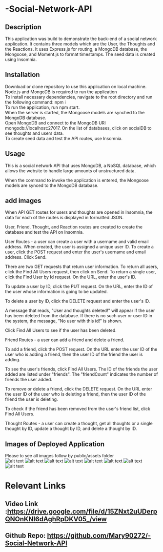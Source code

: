 # -Social-Network-API

## Description
This application was build to demonstrate the back-end of a social network application. It contains three models which are the User, the Thoughts and the Reactions.
 It uses Express.js for routing, a MongoDB database, the Mongoose, and Moment.js to format timestamps. The seed data is created using Insomnia.
 ## Installation
Download or clone repository to use this application on local machine.<br>
Node.js and MongoDB is required to run the application<br>
To install necessary dependencies, navigate to the root directory and run the following command: npm i<br>
To run the application, run npm start.<br>
When the server is started, the Mongoose models are synched to the MongoDB database.<br>
Open MongoDB and connect to the MongoDB URI mongodb://localhost:27017. On the list of databases, click on socialDB to see thoughts and users data.<br>
To create seed data and test the API routes, use Insomnia.<br>
  ## Usage
This is a social network API that uses MongoDB, a NoSQL database, which allows the website to handle large amounts of unstructured data.

When the command to invoke the application is entered, the Mongoose models are synced to the MongoDB database.
## add images
When API GET routes for users and thoughts are opened in Insomnia, the data for each of the routes is displayed in formatted JSON.

User, Friend, Thought, and Reaction routes are created to create the database and test the API on Insomnia.

User Routes - a user can create a user with a username and valid email address. When created, the user is assigned a unique user ID.
To create a user, click the POST request and enter the user's username and email address. Click Send.

There are two GET requests that return user information. To return all users, click the Find All Users request, then click on Send. To return a single user, click the Find User by Id request. On the URL, enter the user's ID.

To update a user by ID, click the PUT request. On the URL, enter the ID of the user whose information is going to be updated.

To delete a user by ID, click the DELETE request and enter the user's ID.

A message that reads, "User and thoughts deleted!" will appear if the user has been deleted from the database. If there is no such user or user ID in the system, the message, "No user with this id!" is shown.

Click Find All Users to see if the user has been deleted.

Friend Routes - a user can add a friend and delete a friend.

To add a friend, click the POST request. On the URL enter the user ID of the user who is adding a friend, then the user ID of the friend the user is adding. 

To see the user's friends, click Find All Users. The ID of the friends the user added are listed under "friends". The "friendCount" indicates the number of friends the user added.

To remove or delete a friend, click the DELETE request. On the URL enter the user ID of the user who is deleting a friend, then the user ID of the friend the user is deleting.

To check if the friend has been removed from the user's friend list, click Find All Users.

Thought Routes - a user can create a thought, get all thoughts or a single thought by ID, update a thought by ID, and delete a thought by ID.


## Images of Deployed Application<br>
Please  to see all images follow by public/assets folder<br>
![alt text](public/assets/Screenshot_20230301_110757.png)
![alt text](public/assets/Screenshot_20230301_110826.png)
![alt text](public/assets/Screenshot_20230301_110851.png)
![alt text](public/assets/Screenshot_20230301_114214.png)
![alt text](public/assets/Screenshot_20230301_114232.png)
![alt text](public/assets/Screenshot_20230301_114250.png)
![alt text](public/assets/Screenshot_20230301_114309.png)
![alt text](public/assets/Screenshot_20230301_114321.png)


# Relevant Links
## Video Link :https://drive.google.com/file/d/15ZNxt2uUDerpQNOnKNI6dAghRpDKV05_/view
## Github Repo: https://github.com/Mary90272/-Social-Network-API
